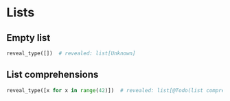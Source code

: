 # Lists

## Empty list

```py
reveal_type([])  # revealed: list[Unknown]
```

## List comprehensions

```py
reveal_type([x for x in range(42)])  # revealed: list[@Todo(list comprehension element type)]
```

